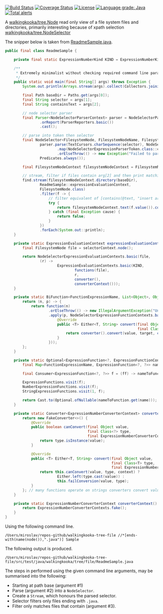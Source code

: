 [![Build Status](https://travis-ci.com/mP1/walkingkooka-tree-file.svg?branch=master)](https://travis-ci.com/mP1/walkingkooka-tree-file.svg?branch=master)
[![Coverage Status](https://coveralls.io/repos/github/mP1/walkingkooka-tree-file/badge.svg?branch=master)](https://coveralls.io/github/mP1/walkingkooka-tree-file?branch=master)
[![License](https://img.shields.io/badge/License-Apache%202.0-blue.svg)](https://opensource.org/licenses/Apache-2.0)
[![Language grade: Java](https://img.shields.io/lgtm/grade/java/g/mP1/walkingkooka-tree-file.svg?logo=lgtm&logoWidth=18)](https://lgtm.com/projects/g/mP1/walkingkooka-tree-file/context:java)
[![Total alerts](https://img.shields.io/lgtm/alerts/g/mP1/walkingkooka-tree-file.svg?logo=lgtm&logoWidth=18)](https://lgtm.com/projects/g/mP1/walkingkooka-tree-file/alerts/)



A [walkingkooka/tree.Node](https://github.com/mP1/walkingkooka/blob/master/Node.md) read only view of a file system files and directories, primarily interesting because of xpath selection [walkingkooka/tree.NodeSelector](https://github.com/mP1/walkingkooka/blob/master/src/main/java/walkingkooka/tree/select/NodeSelector.java)

The snipper below is taken from [ReadmeSample.java](https://github.com/mP1/walkingkooka-tree-file/tree/master/src/test/java/walkingkooka/tree/file/ReadmeSample.java).

```java
public final class ReadmeSample {

    private final static ExpressionNumberKind KIND = ExpressionNumberKind.DEFAULT;

    /**
     * Extremely minimalist without checking required command line params are available, and other basics.
     */
    public static void main(final String[] args) throws Exception {
        System.out.println(Arrays.stream(args).collect(Collectors.joining(" ", "Command line args:\n", "\n")));

        final Path baseDir = Paths.get(args[0]);
        final String selector = args[1];
        final String containsText = args[2];

        // node selector parser
        final Parser<NodeSelectorParserContext> parser = NodeSelectorParsers.expression()
                .orReport(ParserReporters.basic())
                .cast();

        // parse into token then selector
        final NodeSelector<FilesystemNode, FilesystemNodeName, FilesystemNodeAttributeName, String> find = FilesystemNode.nodeSelectorExpressionParserToken(
                parser.parse(TextCursors.charSequence(selector), NodeSelectorParserContexts.basic(ExpressionNumberContexts.basic(KIND, MathContext.DECIMAL32)))
                        .map(NodeSelectorExpressionParserToken.class::cast)
                        .orElseThrow(() -> new Exception("Failed to parse selector")),
                Predicates.always());

        final FilesystemNodeContext filesystemNodeContext = FilesystemNodeContexts.basic(baseDir);

        // stream, filter if files contain arg[2] and then print matching files.
        find.stream(filesystemNodeContext.directory(baseDir),
                ReadmeSample::expressionEvaluationContext,
                FilesystemNode.class)
                .filter(f -> {
                    // filter equivalent of [contains(@text, "insert arg2 here"])
                    try {
                        return filesystemNodeContext.text(f.value()).contains(containsText);
                    } catch (final Exception cause) {
                        return false;
                    }
                })
                .forEach(System.out::println);
    }

    private static ExpressionEvaluationContext expressionEvaluationContext(final NodeSelectorContext<FilesystemNode, FilesystemNodeName, FilesystemNodeAttributeName, String> selectorContext) {
        final FilesystemNode file = selectorContext.node();

        return NodeSelectorExpressionEvaluationContexts.basic(file,
                (r) ->
                        ExpressionEvaluationContexts.basic(KIND,
                                functions(file),
                                r,
                                converter(),
                                converterContext()));
    }

    private static BiFunction<FunctionExpressionName, List<Object>, Object> functions(final FilesystemNode file) {
        return (n, p) -> {
            return function(n)
                    .orElseThrow(() -> new IllegalArgumentException("Unknown function: " + n + ", parameters: " + p))
                    .apply(p, NodeSelectorExpressionFunctionContexts.basic(file, new FakeExpressionFunctionContext() {
                        @Override
                        public <T> Either<T, String> convert(final Object value,
                                                             final Class<T> target) {
                            return converter().convert(value, target, converterContext());
                        }
                    }));
        };
    }

    private static Optional<ExpressionFunction<?, ExpressionFunctionContext>> function(final FunctionExpressionName name) {
        final Map<FunctionExpressionName, ExpressionFunction<?, ?>> nameToFunction = Maps.sorted();

        final Consumer<ExpressionFunction<?, ?>> f = (ff) -> nameToFunction.put(ff.name(), ff);

        ExpressionFunctions.visit(f);
        NumberExpressionFunctions.visit(f);
        StringExpressionFunctions.visit(1, f);

        return Cast.to(Optional.ofNullable(nameToFunction.get(name)));
    }

    private static Converter<ExpressionNumberConverterContext> converter() {
        return new FakeConverter<>() {
            @Override
            public boolean canConvert(final Object value,
                                      final Class<?> type,
                                      final ExpressionNumberConverterContext context) {
                return type.isInstance(value);
            }

            @Override
            public <T> Either<T, String> convert(final Object value,
                                                 final Class<T> type,
                                                 final ExpressionNumberConverterContext context) {
                return this.canConvert(value, type, context) ?
                        Either.left(type.cast(value)) :
                        this.failConversion(value, type);
            }
        }; // many functions operate on strings converters convert values to strings.
    }

    private static ExpressionNumberConverterContext converterContext() {
        return ExpressionNumberConverterContexts.fake();
    }
}
```

Using the following command line.
```
/Users/miroslav/repos-github/walkingkooka-tree-file //*[ends-with(name(node()),".java")] Sample
```

The following output is produced.
```text
/Users/miroslav/repos-github/walkingkooka-tree-file/src/test/java/walkingkooka/tree/file/ReadmeSample.java
```

The steps in performed using the given command line arguments, may be summarised into the following:

- Starting at path base (argument #1)
- Parse (argument #2) into a `NodeSelector`.
- Create a `Stream`, which honours the parsed selector.
- Selector filters only files ending with `.java`.
- Filter only matches files that contain (argument #3).

